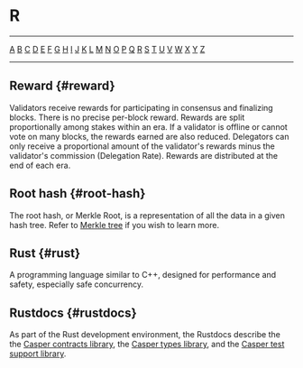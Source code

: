 # R

---

[A](A.md) [B](B.md) [C](C.md) [D](D.md) [E](E.md) [F](F.md) [G](G.md) [H](H.md) [I](I.md) [J](J.md) [K](K.md) [L](L.md) [M](M.md) [N](N.md) [O](O.md) [P](P.md) [Q](Q.md) [R](R.md) [S](S.md) [T](T.md) [U](U.md) [V](V.md) [W](W.md) [X](X.md) [Y](Y.md) [Z](Z.md)

---

## Reward {#reward}

Validators receive rewards for participating in consensus and finalizing blocks. There is no precise per-block reward. Rewards are split proportionally among stakes within an era. If a validator is offline or cannot vote on many blocks, the rewards earned are also reduced. Delegators can only receive a proportional amount of the validator's rewards minus the validator's commission (Delegation Rate). Rewards are distributed at the end of each era.

## Root hash {#root-hash}

The root hash, or Merkle Root, is a representation of all the data in a given hash tree. Refer to [Merkle tree](M.md#merkle-tree) if you wish to learn more.

## Rust {#rust}

A programming language similar to C++, designed for performance and safety, especially safe concurrency.

## Rustdocs {#rustdocs}

As part of the Rust development environment, the Rustdocs describe the the [Casper contracts library](https://docs.rs/casper-contract/), the [Casper types library](https://docs.rs/casper-types/), and the [Casper test support library](https://docs.rs/casper-engine-test-support/).
